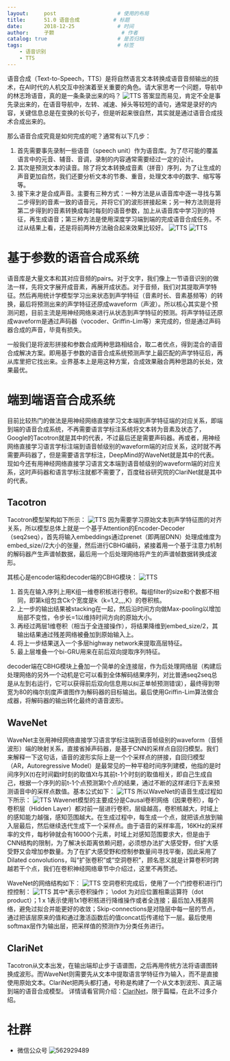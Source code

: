 ```yaml
---
layout:     post   				    # 使用的布局
title:      51.0 语音合成			# 标题 
date:       2018-12-25  			# 时间
author:     子颢 						# 作者
catalog: true 						# 是否归档
tags:								# 标签
    - 语音识别
    - TTS
---
```


语音合成（Text-to-Speech，TTS）是将自然语言文本转换成语音音频输出的技术，在AI时代的人机交互中扮演着至关重要的角色。请大家思考一个问题，导航中的林志玲语音，真的是一条条录出来的吗？
![TTS](/img/TTS-01.jpg)
答案显而易见，肯定不全是事先录出来的，在语音导航中，左转、减速、掉头等较短的语句，通常是录好的内容，关键信息总是在变换的长句子，但是听起来很自然，其实就是通过语音合成技术合成出来的。

那么语音合成究竟是如何完成的呢？通常有以下几步：
1. 首先需要事先录制一些语音（speech unit）作为语音库。为了尽可能的覆盖语言中的元音、辅音、音调，录制的内容通常需要经过一定的设计。
2. 其次是预测文本的读音。除了将文本转换成音素（拼音）序列，为了让生成的声音更加自然，我们还要分析文本的节奏、重音，处理文本中的数字、缩写等等。
3. 接下来才是合成声音。主要有三种方式：一种方法是从语音库中逐一寻找与第二步得到的音素一致的语音元，并将它们的波形拼接起来；另一种方法则是将第二步得到的音素转换成每时每刻的语音参数，加上从语音库中学习到的特征，再生成语音；第三种方法是使用深度学习端到端的完成语音合成任务。不过从结果上看，还是将前两种方法融合起来效果比较好。
![TTS](/img/TTS-02.jpg)
![TTS](/img/TTS-03.jpg)

# 基于参数的语音合成系统

语音库是大量文本和其对应音频的pairs。对于文字，我们像上一节语音识别的做法一样，先将文字展开成音素，再展开成状态。对于音频，我们对其提取声学特征。然后再用统计学模型学习出来状态到声学特征（音素时长、音素基频等）的转换，最后将预测出来的声学特征还原成waveform（声波）。所以核心其实是个预测问题，目前主流是用神经网络来进行从状态到声学特征的预测。将声学特征还原成waveform是通过声码器（vocoder、Griffin-Lim等）来完成的，但是通过声码器合成的声音，毕竟有损失。

一般我们是将波形拼接和参数合成两种思路相结合，取二者优点，得到混合的语音合成解决方案。即用基于参数的语音合成系统预测声学上最匹配的声学特征后，再从库里把它找出来。业界基本上是用这种方案，合成效果融合两种思路的长处，效果最优。

# 端到端语音合成系统

目前比较热门的做法是用神经网络直接学习文本端到声学特征端的对应关系，即端到端的语音合成系统，不再需要语言学标注系统将文本转为音素及状态了，Google的Tacotron就是其中的代表，不过最后还是需要声码器。再或者，用神经网络直接学习语言学标注端到语音帧级别的waveform端的对应关系，这时就不再需要声码器了，但是需要语言学标注，DeepMind的WaveNet就是其中的代表。现如今还有用神经网络直接学习语言文本端到语音帧级别的waveform端的对应关系，这时声码器和语言学标注就都不需要了，百度硅谷研究院的ClariNet就是其中的代表。

## Tacotron

Tacotron模型架构如下所示：
![TTS](/img/TTS-04.jpg)
因为需要学习原始文本到声学特征图的对齐关系，所以模型总体上就是一个基于Attention的Encoder-Decoder（seq2seq），首先将输入embeddings通过prenet（即两层DNN）处理成维度为embed_size//2大小的张量，然后进行CBHG编码，紧接着用一个基于注意力机制的解码器产生声谱帧数据，最后用一个后处理网络将产生的声谱帧数据转换成波形。

其核心是encoder端和decoder端的CBHG模块：
![TTS](/img/TTS-05.png)
1. 首先在输入序列上用K组一维卷积核进行卷积。每组filter的size和个数都不相同，即第k组包含Ck个宽度是k（k=1,2,,,,K）的卷积核。
2. 上一步的输出结果被stacking在一起，然后沿时间方向做Max-pooling以增加局部不变性，令步长=1以维持时间方向的原始大小。
3. 再经过两层1维卷积（相当于全连接操作），将结果降维到embed_size/2，其输出结果通过残差网络被叠加到原始输入上。
4. 将上一步结果送入一个多层highway network来提取高层特征。
5. 最上层堆叠一个bi-GRU用来在前后双向提取序列特征。

decoder端在CBHG模块上叠加一个简单的全连接层，作为后处理网络层（构建后处理网络的另外一个动机是它可以看到全体解码结果序列，对比普通seq2seq总是从左到右运行，它可以获得前后双向信息用以纠正单帧预测错误），最终得到带宽为80的梅尔刻度声谱图作为解码器的目标输出。最后使用Griffin-Lim算法做合成器，将解码器的输出转化最终的语音波形。

## WaveNet

WaveNet主张用神经网络直接学习语言学标注端到语音帧级别的waveform（音频波形）端的映射关系，直接省掉声码器，是基于CNN的采样点自回归模型。我们来解释一下这句话，语音的波形实际上是一个个采样点的拼接，自回归模型（AR，Autoregressive Model）是最常见的一种平稳时间序列建模，他指的是时间序列X(t)在时间戳t时刻的取值Xt与其前t-1个时刻的取值相关，即自己生成自己，根据一个序列的前t-1个点预测第t个点的结果，通过不断的这样递归下去来预测语音中的采样点数值。基本公式如下：
![TTS](/img/TTS-06.png)
所以WaveNet的语音生成过程如下所示：
![TTS](/img/TTS-07.gif)
Wavenet模型的主要成分是Causal卷积网络（因果卷积），每个卷积层（Hidden Layer）都对前一层进行卷积，层级越高，卷积核越大，时域上的感知能力越强，感知范围越大。在生成过程中，每生成一个点，就把该点放到输入层最后，然后继续迭代生成下一个采样点。由于语音的采样率高，16KHz的采样率的文件，每秒钟就会有16000个元素，时域上对感知范围要求大，但是由于CNN结构的限制，为了解决长距离依赖问题，必须想办法扩大感受野，但扩大感受野又会增加参数量。为了在扩大感受野和控制参数量间寻找平衡，因此采用了Dilated convolutions，叫“扩张卷积”或“空洞卷积”，顾名思义就是计算卷积时跨越若干个点，我们在卷积神经网络章节中介绍过，这里不再赘述。

WaveNet的网络结构如下：
![TTS](/img/TTS-08.jpg)
空洞卷积完成后，使用了一个门控卷积进行门控控制：
![TTS](/img/TTS-09.svg)
其中*表示卷积操作； \odot 为对应位置相乘运算符（dot product）；1 x 1表示使用1x1卷积核进行降维操作或者全连接；最后加入残差网络，避免过拟合并能更好的收敛；Skip-connections是对隐层中每一层的节点，通过把该层原来的值和通过激活函数后的值concat后传递给下一层。最后使用softmax层作为输出层，把采样值的预测作为分类任务进行。

## ClariNet

Tacotron从文本出发，在输出端却止步于语谱图，之后再用传统方法将语谱图转换成波形。而WaveNet则需要先从文本中提取语言学特征作为输入，而不是直接使用原始文本。ClariNet把两头都打通，号称是构建了一个从文本到波形、真正端到端的语音合成模型。
详情请看官网介绍：<a href="http://research.baidu.com/Blog/index-view?id=106" target="_blank">ClariNet</a>，限于篇幅，在此不过多介绍。

# 社群

- 微信公众号
	![562929489](/img/wxgzh_ewm.png)